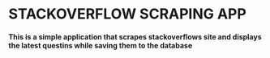 # STACKOVERFLOW SCRAPING APP
#### This is a simple application that scrapes stackoverflows site and displays the latest questins while saving them to the database
